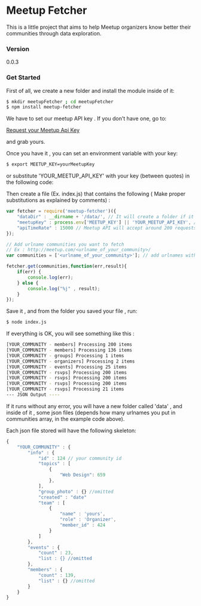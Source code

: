 # Meetup Fetcher

This is a little project that aims to help Meetup organizers know better their communities through data exploration.

### Version
0.0.3

### Get Started

First of all, we create a new folder and install the module inside of it:

```bash
$ mkdir meetupFetcher ; cd meetupFetcher
$ npm install meetup-fetcher
```

We have to set our meetup API key . If you don't have one, go to:

[Request your Meetup Api Key]

and grab yours.

Once you have it , you can set an environment variable with your key:

```bash
$ export MEETUP_KEY=yourMeetupKey
```

or substitute 'YOUR_MEETUP_API_KEY' with your key (between quotes) in the following code:

Then create a file (Ex. index.js) that contains the following ( Make proper substitutions as explained by comments) :


```js
var fetcher = require('meetup-fetcher')({
    "dataDir" : __dirname + '/data/', // It will create a folder if it doesn't exists
    "meetupKey" : process.env['MEETUP_KEY'] || 'YOUR_MEETUP_API_KEY', // go to https://secure.meetup.com/meetup_api/key/ and grab yours
    "apiTimeRate" : 15000 // Meetup API will accept around 200 requests/hour
});

// Add urlname communities you want to fetch
// Ex : http://meetup.com/<urlname_of_your_community>/
var communities = ['<urlname_of_your_community>']; // add urlnames without <> (Case Sensitive)

fetcher.get(communities,function(err,result){
    if(err) {
        console.log(err);
    } else {
        console.log("%j" , result);
    }
});
```

Save it , and from the folder you saved your file , run:

```bash
$ node index.js
```

If everything is OK, you will see something like this :

```bash
[YOUR_COMMUNITY - members] Processing 200 items
[YOUR_COMMUNITY - members] Processing 136 items
[YOUR_COMMUNITY - groups] Processing 1 items
[YOUR_COMMUNITY - organizers] Processing 2 items
[YOUR_COMMUNITY - events] Processing 25 items
[YOUR_COMMUNITY - rsvps] Processing 200 items
[YOUR_COMMUNITY - rsvps] Processing 200 items
[YOUR_COMMUNITY - rsvps] Processing 200 items
[YOUR_COMMUNITY - rsvps] Processing 21 items
--- JSON Output ----
```

If it runs without any error, you will have a new folder called 'data' , and inside of it , some json files (depends how many urlnames you put in communities array, in the example code above).

Each json file stored will have the following skeleton:

```js
{
    "YOUR_COMMUNITY" : {
        "info" : {
            "id" : 124 // your community id
            "topics" : [
                {
                    "Web Design": 659
                },
            ],
            "group_photo" : {} //omitted
            "created" : "date"
            "team" : [
                {
                    "name" : 'yours',
                    "role" : 'Organizer',
                    "member_id" : 424
                }
            ]
        },
        "events" : {
            "count" : 23,
            "list : {} //omitted
        },
        "members" : {
            "count" : 139,
            "list" : {} //omitted
        }
    }
}

```


[Request your Meetup Api Key]:https://secure.meetup.com/meetup_api/key/
